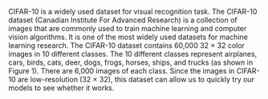 CIFAR-10 is a widely used dataset for visual recognition task. The CIFAR-10 dataset (Canadian Institute For
Advanced Research) is a collection of images that are commonly used to train machine learning and computer
vision algorithms. It is one of the most widely used datasets for machine learning research. The CIFAR-10 dataset
contains 60,000 32 × 32 color images in 10 different classes. The 10 different classes represent airplanes, cars, birds,
cats, deer, dogs, frogs, horses, ships, and trucks (as shown in Figure 1). There are 6,000 images of each class. Since
the images in CIFAR-10 are low-resolution (32 × 32), this dataset can allow us to quickly try our models to see
whether it works.
